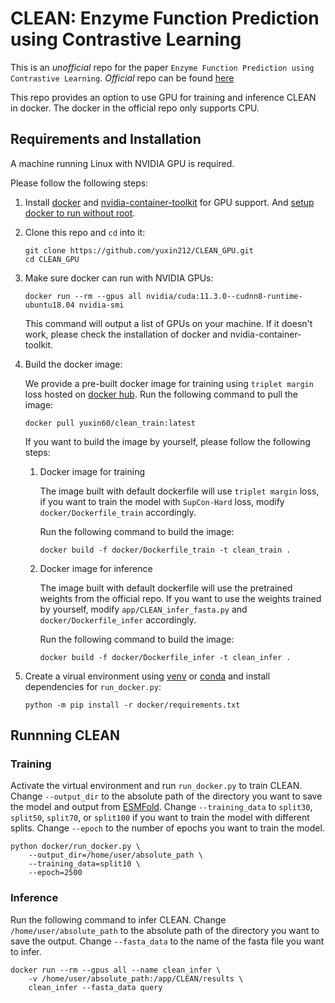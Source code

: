 # CLEAN: Enzyme Function Prediction using Contrastive Learning

This is an *unofficial* repo for the paper `Enzyme Function Prediction using Contrastive Learning`. *Official* repo can be found [here](https://github.com/tttianhao/CLEAN)

This repo provides an option to use GPU for training and inference CLEAN in docker. The docker in the official repo only supports CPU.

## Requirements and Installation

A machine running Linux with NVIDIA GPU is required. 

Please follow the following steps:

1. Install [docker](https://docs.docker.com/engine/install/) and [nvidia-container-toolkit](https://docs.nvidia.com/datacenter/cloud-native/container-toolkit/install-guide.html#docker) for GPU support. And [setup docker to run without root](https://docs.docker.com/engine/install/linux-postinstall/).

2. Clone this repo and `cd` into it:

    ```
    git clone https://github.com/yuxin212/CLEAN_GPU.git
    cd CLEAN_GPU
    ```

3. Make sure docker can run with NVIDIA GPUs:

    ```
    docker run --rm --gpus all nvidia/cuda:11.3.0--cudnn8-runtime-ubuntu18.04 nvidia-smi
    ```

    This command will output a list of GPUs on your machine. If it doesn't work, please check the installation of docker and nvidia-container-toolkit.

4. Build the docker image:

    We provide a pre-built docker image for training using `triplet margin` loss hosted on [docker hub](https://hub.docker.com/repository/docker/yuxin60/clean_train/). Run the following command to pull the image:

    ```
    docker pull yuxin60/clean_train:latest
    ```
    
    If you want to build the image by yourself, please follow the following steps:

    1. Docker image for training

        The image built with default dockerfile will use `triplet margin` loss, if you want to train the model with `SupCon-Hard` loss, modify `docker/Dockerfile_train` accordingly. 

        Run the following command to build the image:

        ```
        docker build -f docker/Dockerfile_train -t clean_train .
        ```
    
    2. Docker image for inference

        The image built with default dockerfile will use the pretrained weights from the official repo. If you want to use the weights trained by yourself, modify `app/CLEAN_infer_fasta.py` and `docker/Dockerfile_infer` accordingly.

        Run the following command to build the image:

        ```
        docker build -f docker/Dockerfile_infer -t clean_infer .
        ```

5. Create a virual environment using [venv](https://docs.python.org/3/tutorial/venv.html) or [conda](https://conda.io/projects/conda/en/latest/user-guide/tasks/manage-environments.html#creating-an-environment-with-commands) and install dependencies for `run_docker.py`:

    ```
    python -m pip install -r docker/requirements.txt
    ```

## Runnning CLEAN

### Training

Activate the virtual environment and run `run_docker.py` to train CLEAN. Change `--output_dir` to the absolute path of the directory you want to save the model and output from [ESMFold](https://github.com/facebookresearch/esm). Change `--training_data` to `split30`, `split50`, `split70`, or `split100` if you want to train the model with different splits. Change `--epoch` to the number of epochs you want to train the model. 

```
python docker/run_docker.py \
    --output_dir=/home/user/absolute_path \
    --training_data=split10 \
    --epoch=2500
```

### Inference

Run the following command to infer CLEAN. Change `/home/user/absolute_path` to the absolute path of the directory you want to save the output. Change `--fasta_data` to the name of the fasta file you want to infer. 

```
docker run --rm --gpus all --name clean_infer \
    -v /home/user/absolute_path:/app/CLEAN/results \
    clean_infer --fasta_data query
```

